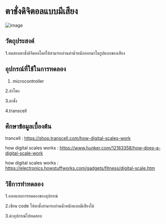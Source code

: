 # ตาชั่งดิจิตอลแบบมีเสียง
![image](https://user-images.githubusercontent.com/98943423/154145700-da60fb46-c320-45c7-b0fe-f8d8b279cb13.png)
## วัตถุประสงค์
1.ทดสอบตาชั่งดิจิตอลโดยให้สามารถอ่านค่าน้ำหนักออกมาในรูปแบบของเสียง
## อุปกรณ์ที่ใช้ในการทดลอง
1. microcontroller

 2.ลำโพง

3.ตาชั่ง

4.transcell
## ศึกษาข้อมูลเบื้องต้น
trancell : https://shop.transcell.com/how-digital-scales-work

how digital scales works : https://www.hunker.com/12183358/how-does-a-digital-scale-work

how digital scales works : https://electronics.howstuffworks.com/gadgets/fitness/digital-scale.htm
## วิธีการทำทดลอง
1.ออกแบบการทดลองของอุปกรณ์

2.เขียน code ให้ตาชั่งสามารถอ่านน้ำหนักแบบมีเสียงได้

3.นำอุปกรณ์ไปทดสอบ

